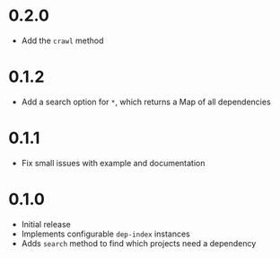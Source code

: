 0.2.0
=========
* Add the `crawl` method

0.1.2
=========
* Add a search option for `*`, which returns a Map of all dependencies

0.1.1
=========
* Fix small issues with example and documentation

0.1.0
=========
* Initial release
* Implements configurable `dep-index` instances
* Adds `search` method to find which projects need a dependency
